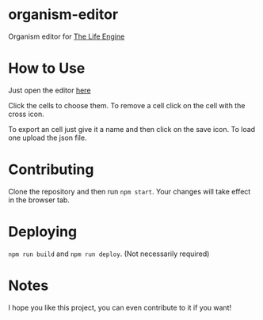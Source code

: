 # organism-editor
 Organism editor for [The Life Engine](https://thelifeengine.net/)

# How to Use
 Just open the editor [here](https://notenlish.github.io/organism-editor/)

 Click the cells to choose them. To remove a cell click on the cell with the cross icon.
 
 To export an cell just give it a name and then click on the save icon.
 To load one upload the json file.

# Contributing
 Clone the repository and then run `npm start`. Your changes will take effect in the browser tab.

# Deploying
 `npm run build` and `npm run deploy`. (Not necessarily required)

# Notes
I hope you like this project, you can even contribute to it if you want!
